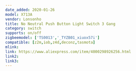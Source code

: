 ```yaml
---
date_added: 2020-01-26
model: X713A
vendor: Lonsonho
title: No Neutral Push Button Light Switch 3 Gang
category: switch
supports: on/off
zigbeemodel: ['TS0013','_TYZB01_xiuox57i']
compatible: [z2m,iob,z4d,deconz,tasmota]
mlink: 
link: https://www.aliexpress.com/item/4000298926256.html
link2: 
link3: 
---
```


